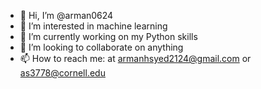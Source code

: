 - 👋 Hi, I’m @arman0624
- 👀 I’m interested in machine learning
- 🌱 I’m currently working on my Python skills
- 💞️ I’m looking to collaborate on anything
- 📫 How to reach me: at armanhsyed2124@gmail.com or as3778@cornell.edu

<!---
arman0624/arman0624 is a ✨ special ✨ repository because its `README.md` (this file) appears on your GitHub profile.
You can click the Preview link to take a look at your changes.
--->
